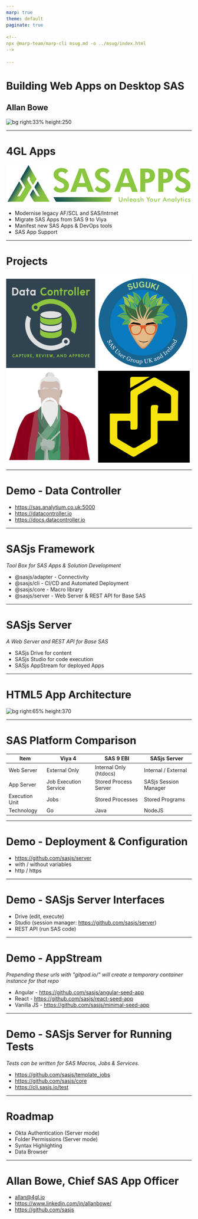 ```yaml
---
marp: true
theme: default
paginate: true

<!--
npx @marp-team/marp-cli msug.md -o ../msug/index.html
-->

---
```

<script>
  var _paq = window._paq = window._paq || [];
  /* tracker methods like "setCustomDimension" should be called before "trackPageView" */
  _paq.push(['trackPageView']);
  _paq.push(['enableLinkTracking']);
  (function() {
    var u="https://analytics.4gl.io/";
    _paq.push(['setTrackerUrl', u+'matomo.php']);
    _paq.push(['setSiteId', '10']);
    var d=document, g=d.createElement('script'), s=d.getElementsByTagName('script')[0];
    g.async=true; g.src=u+'matomo.js'; s.parentNode.insertBefore(g,s);
  })();
</script>
<!-- header: ![h:5em](../img/msug.png)-->

# Building Web Apps on Desktop SAS
## Allan Bowe

![bg right:33% height:250](https://datacontroller.io/wp-content/uploads/2020/10/abow.png)

---
# 4GL Apps

![bg right:40% height:80](../img/sas-apps.svg)

- Modernise legacy AF/SCL and SAS/Intrnet
- Migrate SAS Apps from SAS 9 to Viya
- Manifest new SAS Apps & DevOps tools
- SAS App Support

---

# Projects

![bg right:55% height:670](../diagrams/contributions.svg)

---

# Demo - Data Controller

- https://sas.analytium.co.uk:5000
- https://datacontroller.io
- https://docs.datacontroller.io

---
# SASjs Framework

_Tool Box for SAS Apps & Solution Development_

- @sasjs/adapter - Connectivity
- @sasjs/cli - CI/CD and Automated Deployment
- @sasjs/core - Macro library
- @sasjs/server - Web Server & REST API for Base SAS

<!-- TRANSCRIPT
Necessity is the mother of invention!
-->

---
# SASjs Server

_A Web Server and REST API for Base SAS_

- SASjs Drive for content
- SASjs Studio for code execution
- SASjs AppStream for deployed Apps

---

# HTML5 App Architecture

![bg right:65% height:370 ](https://sasjs.io/img/architecture.png)

---

# SAS Platform Comparison

|Item|Viya 4 | SAS 9 EBI | SASjs Server|
|---|---|---|---|
|Web Server|External Only| Internal Only (htdocs)| Internal / External|
|App Server|Job Execution Service|Stored Process Server|SASjs Session Manager|
|Execution Unit|Jobs|Stored Processes|Stored Programs|
|Technology|Go|Java|NodeJS|

---

# Demo - Deployment & Configuration

- https://github.com/sasjs/server
- with / without variables
- http / https


---

# Demo - SASjs Server Interfaces

- Drive (edit, execute)
- Studio (session manager: https://github.com/sasjs/server)
- REST API (run SAS code)

---
# Demo - AppStream

_Prepending these urls with "gitpod.io/" will create a temporary container instance for that repo_

- Angular - https://github.com/sasjs/angular-seed-app
- React - https://github.com/sasjs/react-seed-app
- Vanilla JS - https://github.com/sasjs/minimal-seed-app

---
# Demo - SASjs Server for Running Tests

_Tests can be written for SAS Macros, Jobs & Services._

 - https://github.com/sasjs/template_jobs
 - https://github.com/sasjs/core
 - https://cli.sasjs.io/test
---
# Roadmap

- Okta Authentication (Server mode)
- Folder Permissions (Server mode)
- Syntax Highlighting
- Data Browser

---
<!-- header: ![h:6em](https://sasjs.io/img/js-logo700x389.png)-->

# Allan Bowe, Chief SAS App Officer

- allan@4gl.io
- https://www.linkedin.com/in/allanbowe/
- https://github.com/sasjs

